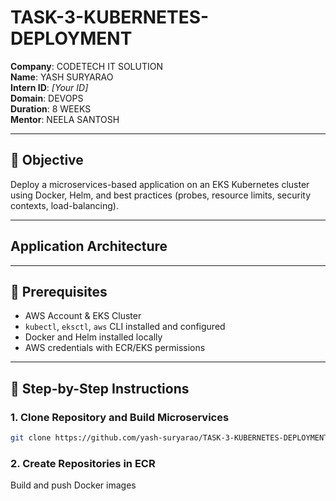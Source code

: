 # TASK-3-KUBERNETES-DEPLOYMENT

**Company**: CODETECH IT SOLUTION  
**Name**: YASH SURYARAO  
**Intern ID**: _[Your ID]_  
**Domain**: DEVOPS  
**Duration**: 8 WEEKS  
**Mentor**: NEELA SANTOSH  

---

## 📌 Objective

Deploy a microservices-based application on an EKS Kubernetes cluster using Docker, Helm, and best practices (probes, resource limits, security contexts, load-balancing).

---

## Application Architecture


---

## 🧰 Prerequisites

- AWS Account & EKS Cluster
- `kubectl`, `eksctl`, `aws` CLI installed and configured
- Docker and Helm installed locally
- AWS credentials with ECR/EKS permissions

---

## 🔧 Step-by-Step Instructions

### 1. **Clone Repository and Build Microservices**

```bash
git clone https://github.com/yash-suryarao/TASK-3-KUBERNETES-DEPLOYMENT.git
```


### 2. Create Repositories in ECR


Build and push Docker images
```bash

```
